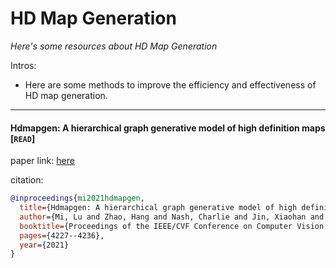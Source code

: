 # HD Map Generation
*Here's some resources about HD Map Generation*

Intros:
* Here are some methods to improve the efficiency and effectiveness of HD map generation.

---

#### Hdmapgen: A hierarchical graph generative model of high definition maps [`READ`]

paper link: [here](http://openaccess.thecvf.com/content/CVPR2021/papers/Mi_HDMapGen_A_Hierarchical_Graph_Generative_Model_of_High_Definition_Maps_CVPR_2021_paper.pdf)

citation: 
```bibtex
@inproceedings{mi2021hdmapgen,
  title={Hdmapgen: A hierarchical graph generative model of high definition maps},
  author={Mi, Lu and Zhao, Hang and Nash, Charlie and Jin, Xiaohan and Gao, Jiyang and Sun, Chen and Schmid, Cordelia and Shavit, Nir and Chai, Yuning and Anguelov, Dragomir},
  booktitle={Proceedings of the IEEE/CVF Conference on Computer Vision and Pattern Recognition},
  pages={4227--4236},
  year={2021}
}
```